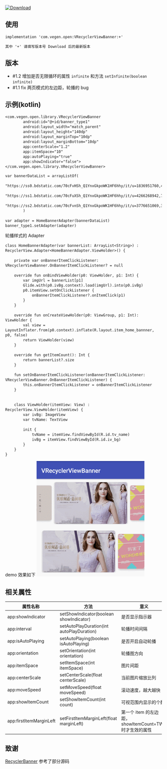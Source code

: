 [ ![Download](https://api.bintray.com/packages/vegen/VRecyclerViewBanner/VRecyclerViewBanner/images/download.svg) ](https://bintray.com/vegen/VRecyclerViewBanner/VRecyclerViewBanner/_latestVersion)

## 使用

```
implementation 'com.vegen.open:VRecyclerViewBanner:+'
```
`其中 '+' 请填写版本号 Download 后的最新版本`

## 版本

- #1.2 增加是否无限循环的属性 `infinite` 和方法 `setInfinite(boolean infinite)`
- #1.1 fix 两页模式的左边距，轮播的 bug

## 示例(kotlin)

```
<com.vegen.open.library.VRecyclerViewBanner
        android:id="@+id/banner_type1"
        android:layout_width="match_parent"
        android:layout_height="140dp"
        android:layout_marginTop="10dp"
        android:layout_marginBottom="10dp"
        app:centerScale="1.2"
        app:itemSpace="10"
        app:autoPlaying="true"
        app:showIndicator="false">
</com.vegen.open.library.VRecyclerViewBanner>
```

```
var bannerDataList = arrayListOf(
                "https://ss0.bdstatic.com/70cFvHSh_Q1YnxGkpoWK1HF6hhy/it/u=1836951760,4163997228&fm=27&gp=0.jpg",
                "https://ss1.bdstatic.com/70cFuXSh_Q1YnxGkpoWK1HF6hhy/it/u=4266268942,741349847&fm=27&gp=0.jpg",
                "https://ss2.bdstatic.com/70cFvnSh_Q1YnxGkpoWK1HF6hhy/it/u=3776651069,3057832255&fm=26&gp=0.jpg"
        )
        
var adapter = HomeBannerAdapter(bannerDataList)
banner_type1.setAdapter(adapter)
```

轮播样式的 Adapter
```
class HomeBannerAdapter(var bannerList: ArrayList<String>) : RecyclerView.Adapter<HomeBannerAdapter.ViewHolder>() {

    private var onBannerItemClickListener: VRecyclerViewBanner.OnBannerItemClickListener? = null

    override fun onBindViewHolder(p0: ViewHolder, p1: Int) {
        var imgUrl = bannerList[p1]
        Glide.with(p0.ivBg.context).load(imgUrl).into(p0.ivBg)
        p0.itemView.setOnClickListener {
            onBannerItemClickListener?.onItemClick(p1)
        }
    }

    override fun onCreateViewHolder(p0: ViewGroup, p1: Int): ViewHolder {
        val view = LayoutInflater.from(p0.context).inflate(R.layout.item_home_bannner, p0, false)
        return ViewHolder(view)
    }

    override fun getItemCount(): Int {
        return bannerList?.size
    }

    fun setOnBannerItemClickListener(onBannerItemClickListener: VRecyclerViewBanner.OnBannerItemClickListener) {
        this.onBannerItemClickListener = onBannerItemClickListener
    }


    class ViewHolder(itemView: View) : RecyclerView.ViewHolder(itemView) {
        var ivBg: ImageView
        var tvName: TextView

        init {
            tvName = itemView.findViewById(R.id.tv_name)
            ivBg = itemView.findViewById(R.id.iv_bg)
        }
    }
}

```

demo 效果如下
![](./demo.gif)

## 相关属性

| **属性名称**  | **方法** | **意义** | **类型** | **默认值** |
| --- | ---| --- | --- | --- |
| app:showIndicator |setShowIndicator(boolean showIndicator)| 是否显示指示器 | boolean | false |
| app:interval |setAutoPlayDuration(int autoPlayDuration)| 轮播时间间隔 | int | 4000 |
| app:isAutoPlaying |setAutoPlaying(boolean isAutoPlaying)| 是否开启自动轮播 | boolean | true |
| app:orientation | setOrientation(int orientation)|轮播图方向 | enum | horizontal |
| app:itemSpace |setItemSpace(int itemSpace) |图片间距 | int | 20 |
| app:centerScale | setCenterScale(float centerScale)|当前图片缩放比列 | float | 1.2 |
| app:moveSpeed | setMoveSpeed(float moveSpeed)|滚动速度，越大越快 | float | 1.0 |
| app:showItemCount | setShowItemCount(int count)|可视范围内显示的个数 | enum | THREE |
| app:firstItemMarginLeft | setFirstItemMarginLeft(float marginLeft)|第一个 item 的左边距，showItemCount=TWO 时才生效的属性 | dimension | 0dp |


## 致谢
[RecyclerBanner](https://github.com/renjianan/RecyclerBanne) 参考了部分源码